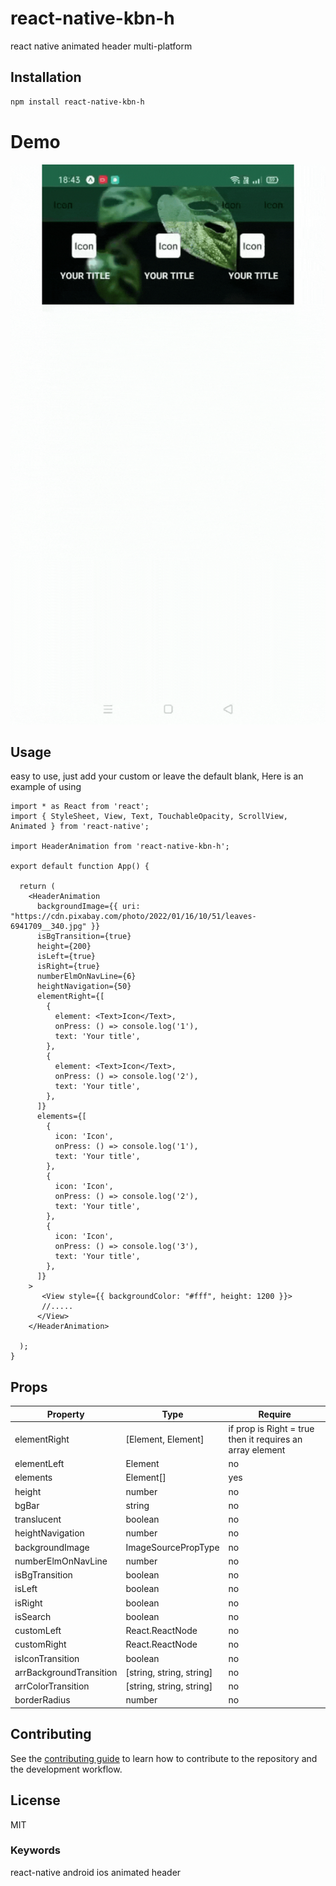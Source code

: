 # react-native-kbn-h

react native animated header multi-platform
## Installation

```sh
npm install react-native-kbn-h
```
# Demo
![Demo ](https://github.com/khanhbachnguyen/react-native-kbn-h/blob/main/example/demo/demo.gif)
## Usage
easy to use, just add your custom or leave the default blank, Here is an example of using
```tsx
import * as React from 'react';
import { StyleSheet, View, Text, TouchableOpacity, ScrollView, Animated } from 'react-native';

import HeaderAnimation from 'react-native-kbn-h';

export default function App() {

  return (
    <HeaderAnimation
      backgroundImage={{ uri: "https://cdn.pixabay.com/photo/2022/01/16/10/51/leaves-6941709__340.jpg" }}
      isBgTransition={true}
      height={200}
      isLeft={true}
      isRight={true}
      numberElmOnNavLine={6}
      heightNavigation={50}
      elementRight={[
        {
          element: <Text>Icon</Text>,
          onPress: () => console.log('1'),
          text: 'Your title',
        },
        {
          element: <Text>Icon</Text>,
          onPress: () => console.log('2'),
          text: 'Your title',
        },
      ]}
      elements={[
        {
          icon: 'Icon',
          onPress: () => console.log('1'),
          text: 'Your title',
        },
        {
          icon: 'Icon',
          onPress: () => console.log('2'),
          text: 'Your title',
        },
        {
          icon: 'Icon',
          onPress: () => console.log('3'),
          text: 'Your title',
        },
      ]}
    >
       <View style={{ backgroundColor: "#fff", height: 1200 }}>
       //.....
      </View>
    </HeaderAnimation>

  );
}

```
## Props
| Property | Type |  Require  |
|---------------|----------|--------------|
| elementRight | [Element, Element] |if prop is Right = true then it requires an array element |
| elementLeft | Element | no |
| elements | Element[] | yes |
| height | number | no |
| bgBar | string | no |
| translucent | boolean | no |
| heightNavigation | number | no |
| backgroundImage | ImageSourcePropType | no |
| numberElmOnNavLine | number | no |
| isBgTransition | boolean | no |
| isLeft | boolean | no |
| isRight | boolean | no |
| isSearch | boolean | no |
| customLeft | React.ReactNode | no |
| customRight | React.ReactNode | no | 
| isIconTransition | boolean | no |
| arrBackgroundTransition | [string, string, string] | no |
| arrColorTransition | [string, string, string] | no |
| borderRadius | number | no |


## Contributing

See the [contributing guide](CONTRIBUTING.md) to learn how to contribute to the repository and the development workflow.

## License

MIT

### Keywords
react-native android ios animated header
